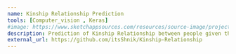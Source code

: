 ```yaml
---
name: Kinship Relationship Prediction
tools: [Computer_vision , Keras]
#image: https://www.sketchappsources.com/resources/source-image/project-neon-groove-music-ui.png
description: Prediction of Kinship Relationship between people given the pair of images
external_url: https://github.com/itsShnik/Kinship-Relationship
---
```

